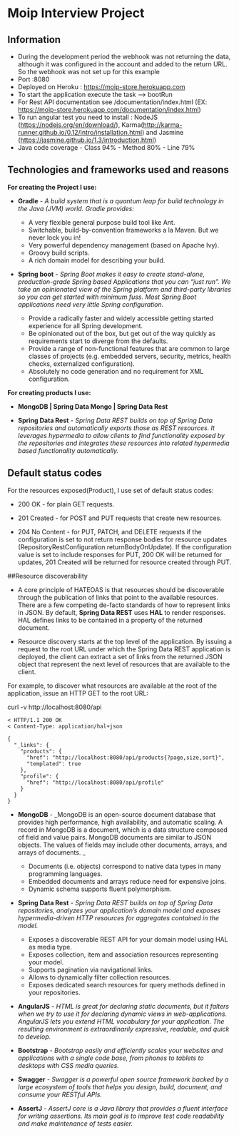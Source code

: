 # Moip Interview Project

## Information
- During the development period the webhook was not returning the data, although it was configured in the account and added to the return URL.
 So the webhook was not set up for this example
- Port :8080
- Deployed on Heroku : https://moip-store.herokuapp.com
- To start the application execute the task --> bootRun 
- For Rest API documentation see /documentation/index.html (EX: https://moip-store.herokuapp.com/documentation/index.html)
- To run angular test you need to install : NodeJS (https://nodejs.org/en/download/), Karma(http://karma-runner.github.io/0.12/intro/installation.html)
 and Jasmine (https://jasmine.github.io/1.3/introduction.html)
- Java code coverage - Class 94% - Method 80% - Line 79%

## Technologies and frameworks used and reasons

**For creating the Project I use:**

- **Gradle** - _A build system that is a quantum leap for build technology in the Java (JVM) world. Gradle provides:_
    - A very flexible general purpose build tool like Ant.
    - Switchable, build-by-convention frameworks a la Maven. But we never lock you in!
    - Very powerful dependency management (based on Apache Ivy).
    - Groovy build scripts.
    - A rich domain model for describing your build.              


- **Spring boot** - _Spring Boot makes it easy to create stand-alone, production-grade Spring based Applications that you can
 “just run”. We take an opinionated view of the Spring platform and third-party libraries so you can get started with minimum fuss. Most Spring Boot applications need very little Spring configuration_.
    - Provide a radically faster and widely accessible getting started experience for all Spring development.
    - Be opinionated out of the box, but get out of the way quickly as requirements start to diverge from the defaults.
    - Provide a range of non-functional features that are common to large classes of projects (e.g. embedded servers, security,
      metrics, health checks, externalized configuration).
    - Absolutely no code generation and no requirement for XML configuration.

**For creating products I use:**
 - **MongoDB | Spring Data Mongo | Spring Data Rest** 
 
 - **Spring Data Rest** - _Spring Data REST builds on top of Spring Data repositories and automatically exports those as REST resources. It leverages hypermedia to allow clients to find functionality exposed by the repositories and integrates these resources into related hypermedia based functionality automatically._

## Default status codes

For the resources exposed(Product), I use set of default status codes:

- 200 OK - for plain GET requests.

- 201 Created - for POST and PUT requests that create new resources.

- 204 No Content - for PUT, PATCH, and DELETE requests if the configuration is set to not return response bodies for resource updates (RepositoryRestConfiguration.returnBodyOnUpdate). If the configuration value is set to include responses for PUT, 200 OK will be returned for updates, 201 Created will be returned for resource created through PUT.

##Resource discoverability
- A core principle of HATEOAS is that resources should be discoverable through the publication of
links that point to the available resources. There are a few competing de-facto standards of how 
to represent links in JSON. By default, **Spring Data REST** uses **HAL** to render responses. HAL defines 
links to be contained in a property of the returned document.

- Resource discovery starts at the top level of the application. By issuing a request to the root 
URL under which the Spring Data REST application is deployed, the client can extract a set of 
links from the returned JSON object that represent the next level of resources that are available
to the client.

For example, to discover what resources are available at the root of the application, issue an HTTP GET to the root URL:

curl -v http://localhost:8080/api  
```
< HTTP/1.1 200 OK
< Content-Type: application/hal+json
```

```
{
  "_links": {
    "products": {
      "href": "http://localhost:8080/api/products{?page,size,sort}",
      "templated": true
    },
    "profile": {
      "href": "http://localhost:8080/api/profile"
    }
  }
}
```

    
- **MongoDB** - _MongoDB is an open-source document database that provides high performance, high availability, and automatic scaling. A record in MongoDB is a document, which is a data structure composed of field and value pairs.
 MongoDB documents are similar to JSON objects. The values of fields may include other documents, arrays, and arrays of documents. _
    - Documents (i.e. objects) correspond to native data types in many programming languages.
    - Embedded documents and arrays reduce need for expensive joins.
    - Dynamic schema supports fluent polymorphism.
    
 
- **Spring Data Rest** - _Spring Data REST builds on top of Spring Data repositories, analyzes your application’s domain
 model and exposes hypermedia-driven HTTP resources for aggregates contained in the model._    
    - Exposes a discoverable REST API for your domain model using HAL as media type.
    - Exposes collection, item and association resources representing your model.
    - Supports pagination via navigational links.
    - Allows to dynamically filter collection resources.
    - Exposes dedicated search resources for query methods defined in your repositories.
    
- **AngularJS** -   _HTML is great for declaring static documents, but it falters when we try to use it for declaring dynamic views in web-applications. 
AngularJS lets you extend HTML vocabulary for your application. The resulting environment is extraordinarily expressive, readable, and quick to develop._

- **Bootstrap** - _Bootstrap easily and efficiently scales your websites and applications with a single code base, 
from phones to tablets to desktops with CSS media queries._

- **Swagger** - _Swagger is a powerful open source framework backed by a large ecosystem of tools that helps you design,
 build, document, and consume your RESTful APIs._


- **AssertJ** - _AssertJ core is a Java library that provides a fluent interface for writing assertions. Its main goal is 
to improve test code readability and make maintenance of tests easier._
  
